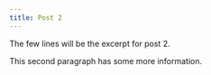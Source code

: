 ```yaml
---
title: Post 2
---
```

The few lines will be the excerpt for post 2.

This second paragraph has some more information.